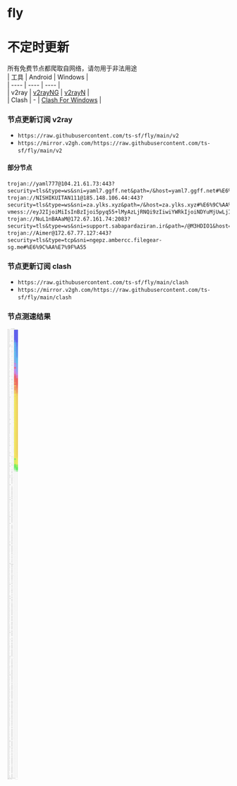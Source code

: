 # fly
# 不定时更新
所有免费节点都爬取自网络，请勿用于非法用途  
|  工具  | Android  | Windows  |  
|  ----  | ----   | ----  |  
| v2ray  | [v2rayNG](https://github.com/2dust/v2rayNG/releases) | [v2rayN](https://github.com/2dust/v2rayN/releases) |  
| Clash  | - | [Clash For Windows](https://github.com/2dust/clashN/releases) | 
  
### 节点更新订阅  v2ray
- `https://raw.githubusercontent.com/ts-sf/fly/main/v2`  
- `https://mirror.v2gh.com/https://raw.githubusercontent.com/ts-sf/fly/main/v2`  

#### 部分节点  
``` 
trojan://yaml777@104.21.61.73:443?security=tls&type=ws&sni=yaml7.ggff.net&path=/&host=yaml7.ggff.net#%E6%9C%AA%E7%9F%A5
trojan://NISHIKUITAN111@185.148.106.44:443?security=tls&type=ws&sni=za.ylks.xyz&path=/&host=za.ylks.xyz#%E6%9C%AA%E7%9F%A52
vmess://eyJ2IjoiMiIsInBzIjoi5pyq55+lMyAzLjRNQi9zIiwiYWRkIjoiNDYuMjUwLjI1My4yMzQiLCJwb3J0IjoiMjg4NzIiLCJpZCI6Ijc2MmIzOTIzLTU4ODUtNGM1Zi04ODZmLWU2Mjc4ODUxMjMzOCIsImFpZCI6IjAiLCJzY3kiOiJhdXRvIiwibmV0IjoidGNwIiwidHlwZSI6IiIsImhvc3QiOiIiLCJwYXRoIjoiIiwidGxzIjoiIiwic25pIjoiIiwidGVzdF9uYW1lIjoiMyJ9
trojan://NuL1nBAAaM@172.67.161.74:2083?security=tls&type=ws&sni=support.sabapardaziran.ir&path=/@M3HDIO1&host=support.sabapardaziran.ir#%E6%9C%AA%E7%9F%A54
trojan://Aimer@172.67.77.127:443?security=tls&type=tcp&sni=ngepz.ambercc.filegear-sg.me#%E6%9C%AA%E7%9F%A55
```
### 节点更新订阅  clash
- `https://raw.githubusercontent.com/ts-sf/fly/main/clash`  
- `https://mirror.v2gh.com/https://raw.githubusercontent.com/ts-sf/fly/main/clash`  

### 节点测速结果
![image](traffic.png)
